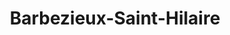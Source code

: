 ---
title: Barbezieux-Saint-Hilaire
url: /barbezieux-saint-hilaire/
latitude: 45.471
longitude: -0.152
---